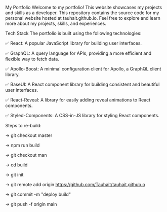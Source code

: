 My Portfolio Welcome to my portfolio! This website showcases my projects and skills as a developer. This repository contains the source code for my personal website hosted at tauhait.github.io. Feel 
free to explore and learn more about my projects, skills, and experiences.

Tech Stack The portfolio is built using the following technologies:

✅ React: A popular JavaScript library for building user interfaces.

✅ GraphQL: A query language for APIs, providing a more efficient and flexible way to fetch data.

✅ Apollo-Boost: A minimal configuration client for Apollo, a GraphQL client library.

✅ BaseUI: A React component library for building consistent and beautiful user interfaces.

✅ React-Reveal: A library for easily adding reveal animations to React components.

✅ Styled-Components: A CSS-in-JS library for styling React components.

Steps to re-build:

→ git checkout master
	 
→ npm run build

→ git checkout man

→ cd build

→  git init

→ git remote add origin https://github.com/Tauhait/tauhait.github.o

→ git commit -m "deploy build"

→️ git push -f origin main
